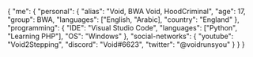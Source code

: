 {
  "me": {
    "personal": {
      "alias": "Void, BWA Void, HoodCriminal",
      "age": 17,
      "group": BWA,
      "languages": ["English, "Arabic],
      "country": "England"
    },
    "programming": {
      "IDE": "Visual Studio Code",
      "languages": ["Python", "Learning PHP"],
      "OS": "Windows"
    },
    "social-networks": {
      "youtube": "Void2Stepping",
      "discord": "Void#6623",
      "twitter": "@voidrunsyou"
    }
  }
}
